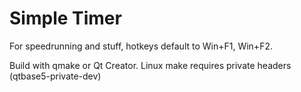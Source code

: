# Simple Timer
For speedrunning and stuff, hotkeys default to Win+F1, Win+F2.

Build with qmake or Qt Creator.
Linux make requires private headers (qtbase5-private-dev)
